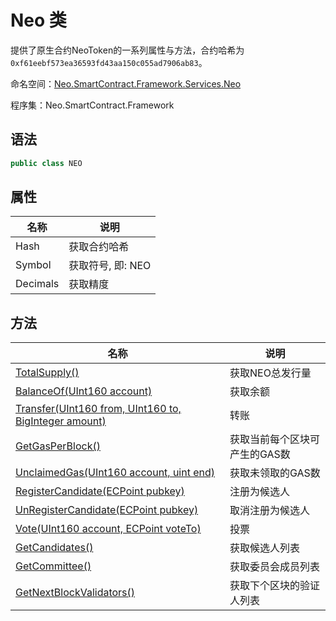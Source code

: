 # Neo 类

提供了原生合约NeoToken的一系列属性与方法，合约哈希为`0xf61eebf573ea36593fd43aa150c055ad7906ab83`。

命名空间：[Neo.SmartContract.Framework.Services.Neo](../neo.md)

程序集：Neo.SmartContract.Framework

## 语法

```c#
public class NEO
```

## 属性

| 名称              | 说明                                                         |
| ----------------- | ------------------------------------------------------------ |
| Hash     | 获取合约哈希      |
| Symbol           | 获取符号, 即: NEO                                          |
| Decimals          | 获取精度                                   |

## 方法

| 名称                                                         | 说明                          |
| ------------------------------------------------------------ | ----------------------------- |
| [TotalSupply()](Neo/TotalSupply.md)                          | 获取NEO总发行量               |
| [BalanceOf(UInt160 account)](Neo/BalanceOf.md)               | 获取余额                      |
| [Transfer(UInt160 from, UInt160 to, BigInteger amount)](Neo/Transfer.md) | 转账                          |
| [GetGasPerBlock()](Neo/GetGasPerBlock.md)                    | 获取当前每个区块可产生的GAS数 |
| [UnclaimedGas(UInt160 account, uint end)](Neo/UnclaimedGas.md) | 获取未领取的GAS数             |
| [RegisterCandidate(ECPoint pubkey)](Neo/RegisterCandidate.md) | 注册为候选人                  |
| [UnRegisterCandidate(ECPoint pubkey)](Neo/UnRegisterCandidate.md) | 取消注册为候选人              |
| [Vote(UInt160 account, ECPoint voteTo)](Neo/Vote.md)         | 投票                          |
| [GetCandidates()](Neo/GetCandidates.md)                      | 获取候选人列表                |
| [GetCommittee()](Neo/GetCommittee.md)                        | 获取委员会成员列表            |
| [GetNextBlockValidators()](Neo/GetNextBlockValidators.md)    | 获取下个区块的验证人列表      |
